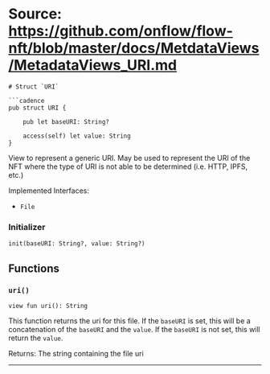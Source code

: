 # Source: https://github.com/onflow/flow-nft/blob/master/docs/MetdataViews/MetadataViews_URI.md

```
# Struct `URI`

```cadence
pub struct URI {

    pub let baseURI: String?

    access(self) let value: String
}
```

View to represent a generic URI. May be used to represent the URI of
the NFT where the type of URI is not able to be determined (i.e. HTTP,
IPFS, etc.)

Implemented Interfaces:
  - `File`


### Initializer

```cadence
init(baseURI: String?, value: String?)
```


## Functions

### `uri()`

```cadence
view fun uri(): String
```
This function returns the uri for this file. If the `baseURI` is set,
this will be a concatenation of the `baseURI` and the `value`. If the
`baseURI` is not set, this will return the `value`.

Returns: The string containing the file uri

---

```